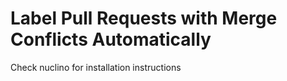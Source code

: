 # Label Pull Requests with Merge Conflicts Automatically

Check nuclino for installation instructions
